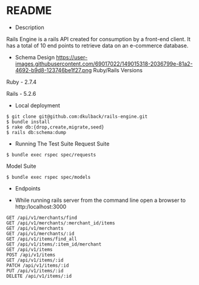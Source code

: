 # README
* Description

Rails Engine is a rails API created for consumption by a front-end client. It
has a total of 10 end points to retrieve data on an e-commerce database.

* Schema Design
https://user-images.githubusercontent.com/69017022/149015318-2036799e-81a2-4692-b9d8-123746be1f27.png
Ruby/Rails Versions

 Ruby - 2.7.4

 Rails - 5.2.6


* Local deployment
```
$ git clone git@github.com:dkulback/rails-engine.git
$ bundle install
$ rake db:{drop,create,migrate,seed}
$ rails db:schema:dump
```
* Running The Test Suite
Request Suite
```
$ bundle exec rspec spec/requests
```
Model Suite
```
$ bundle exec rspec spec/models
```
* Endpoints
- While running rails server from the command line open a browser to
  http:/localhost:3000
```
GET /api/v1/merchants/find
GET /api/v1/merchants/:merchant_id/items
GET /api/v1/merchants
GET /api/v1/merchants/:id
GET /api/v1/items/find_all
GET /api/v1/items/:item_id/merchant
GET /api/v1/items
POST /api/v1/items
GET /api/v1/items/:id
PATCH /api/v1/items/:id
PUT /api/v1/items/:id
DELETE /api/v1/items/:id
```
